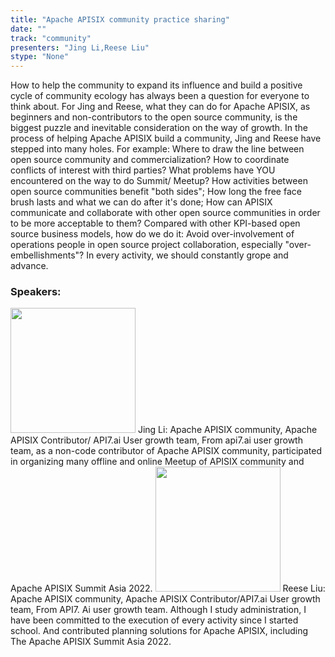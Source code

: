 ```yaml
---
title: "Apache APISIX community practice sharing"
date: "" 
track: "community"
presenters: "Jing Li,Reese Liu"
stype: "None"
---
```

How to help the community to expand its influence and build a positive cycle of community ecology has always been a question for everyone to think about. For Jing and Reese, what they can do for Apache APISIX, as beginners and non-contributors to the open source community, is the biggest puzzle and inevitable consideration on the way of growth.
In the process of helping Apache APISIX build a community, Jing and Reese have stepped into many holes. For example: Where to draw the line between open source community and commercialization? How to coordinate conflicts of interest with third parties? What problems have YOU encountered on the way to do Summit/ Meetup? How activities between open source communities benefit "both sides"; How long the free face brush lasts and what we can do after it's done; How can APISIX communicate and collaborate with other open source communities in order to be more acceptable to them? Compared with other KPI-based open source business models, how do we do it: Avoid over-involvement of operations people in open source project collaboration, especially "over-embellishments"? In every activity, we should constantly grope and advance.
 ### Speakers: 
 <img src="images/speaker/1058.png" width="200" />
 Jing Li: Apache APISIX community, Apache APISIX Contributor/ API7.ai User growth team, From api7.ai user growth team, as a non-code contributor of Apache APISIX community, participated in organizing many offline and online Meetup of APISIX community and Apache APISIX Summit Asia 2022.
 <img src="images/speaker/1058_2.png" width="200" />
 Reese Liu: Apache APISIX community, Apache APISIX Contributor/API7.ai User growth team, From API7. Ai user growth team. Although I study administration, I have been committed to the execution of every activity since I started school. And contributed planning solutions for Apache APISIX, including The Apache APISIX Summit Asia 2022.
 